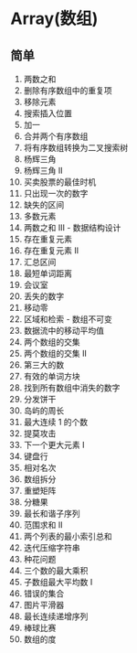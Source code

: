 # Array(数组)

## 简单

1. 两数之和
26. 删除有序数组中的重复项
27. 移除元素
35. 搜索插入位置
66. 加一
88. 合并两个有序数组
108. 将有序数组转换为二叉搜索树
118. 杨辉三角
119. 杨辉三角 II
121. 买卖股票的最佳时机
136. 只出现一次的数字
163. 缺失的区间
169. 多数元素
170. 两数之和 III - 数据结构设计
217. 存在重复元素
219. 存在重复元素 II
228. 汇总区间
243. 最短单词距离
252. 会议室
268. 丢失的数字
283. 移动零
303. 区域和检索 - 数组不可变
346. 数据流中的移动平均值
349. 两个数组的交集
350. 两个数组的交集 II
414. 第三大的数
422. 有效的单词方块
448. 找到所有数组中消失的数字
455. 分发饼干
463. 岛屿的周长
485. 最大连续 1 的个数
495. 提莫攻击
496. 下一个更大元素 I
500. 键盘行
506. 相对名次
561. 数组拆分
566. 重塑矩阵
575. 分糖果
594. 最长和谐子序列
598. 范围求和 II
599. 两个列表的最小索引总和
604. 迭代压缩字符串
605. 种花问题
628. 三个数的最大乘积
643. 子数组最大平均数 I
645. 错误的集合
661. 图片平滑器
674. 最长连续递增序列
682. 棒球比赛
697. 数组的度
